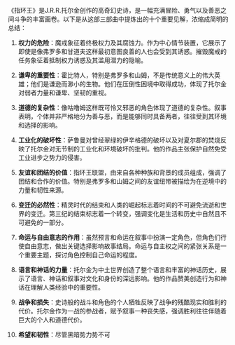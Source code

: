 《指环王》是J.R.R.托尔金创作的高奇幻史诗，是一幅充满冒险、勇气以及善恶之间斗争的丰富画卷。以下是从这部三部曲中提炼出的十个重要见解，浓缩成简明的总结：

1. **权力的危险**：魔戒象征着终极权力及其腐蚀力。作为中心情节装置，它展示了即使是像弗罗多和甘道夫这样最初意图良善的人也会受到其诱惑。摧毁魔戒的任务象征着抵制权力诱惑及其滥用潜力的隐喻。

2. **谦卑的重要性**：霍比特人，特别是弗罗多和山姆，不是传统意义上的伟大英雄；他们是谦逊而渺小的生物。他们在压倒性困境中取得成功，体现了托尔金对弱者力量和谦卑、坚韧的重视。

3. **道德的复杂性**：像咕噜姆这样既可怜又邪恶的角色体现了道德的复杂性。叙事表明，个体并非严格地分为善与恶，而是能够同时具备两者，往往受到其环境和选择的影响。

4. **工业化的破坏性**：萨鲁曼对曾经翠绿的伊辛格德的破坏以及对夏尔郡的焚烧反映了托尔金对无节制的工业化和环境破坏的批判。他的作品主张保护自然免受工业进步之势力的侵害。

5. **友谊和团结的价值**：指环王联盟，由来自各种种族和背景的成员组成，强调了团结和合作的价值。特别是弗罗多和山姆之间的友谊纽带被描绘为在逆境中的力量和韧性来源。

6. **变迁的必然性**：精灵时代的结束和人类的崛起标志着时间的不可避免流逝和世界的变迁。第三纪的结束标志着一个转变，强调变化是生活和历史中自然且不可避免的一部分。

7. **命运与自由意志的作用**：虽然预言和命运在叙事中扮演一定角色，但角色们行使自由意志，做出关键选择影响故事结局。命运与自主权之间的紧张关系是一个重要主题，探讨角色控制自己命运的程度。

8. **语言和神话的力量**：托尔金为中土世界创造了整个语言和丰富的神话历史，展示了语言、神话和叙事对文化和身份的深远影响。他的作品赞美创造行为和神话在理解人类经验中的重要性。

9. **战争和损失**：史诗般的战斗和角色的个人牺牲反映了战争的残酷现实和胜利的代价。托尔金作为一战的参战者，赋予叙事一种丧失感，强调胜利往往伴随着巨大的个人和道德代价。

10. **希望和韧性**：尽管黑暗势力势不可
